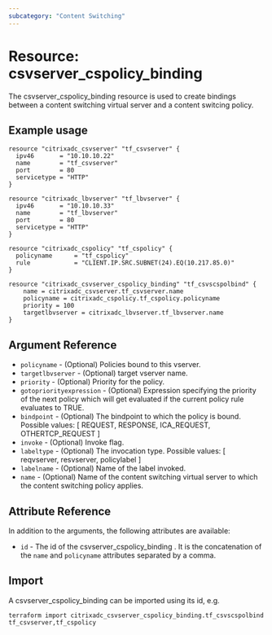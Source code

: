```yaml
---
subcategory: "Content Switching"
---
```


# Resource: csvserver\_cspolicy\_binding

The csvserver\_cspolicy\_binding resource is used to create bindings between a content switching virtual server and a content switcing policy.


## Example usage

```hcl
resource "citrixadc_csvserver" "tf_csvserver" {
  ipv46       = "10.10.10.22"
  name        = "tf_csvserver"
  port        = 80
  servicetype = "HTTP"
}

resource "citrixadc_lbvserver" "tf_lbvserver" {
  ipv46       = "10.10.10.33"
  name        = "tf_lbvserver"
  port        = 80
  servicetype = "HTTP"
}

resource "citrixadc_cspolicy" "tf_cspolicy" {
  policyname      = "tf_cspolicy"
  rule            = "CLIENT.IP.SRC.SUBNET(24).EQ(10.217.85.0)"
}

resource "citrixadc_csvserver_cspolicy_binding" "tf_csvscspolbind" {
    name = citrixadc_csvserver.tf_csvserver.name
    policyname = citrixadc_cspolicy.tf_cspolicy.policyname
    priority = 100
    targetlbvserver = citrixadc_lbvserver.tf_lbvserver.name
}
```


## Argument Reference

* `policyname` - (Optional) Policies bound to this vserver.
* `targetlbvserver` - (Optional) target vserver name.
* `priority` - (Optional) Priority for the policy.
* `gotopriorityexpression` - (Optional) Expression specifying the priority of the next policy which will get evaluated if the current policy rule evaluates to TRUE.
* `bindpoint` - (Optional) The bindpoint to which the policy is bound. Possible values: [ REQUEST, RESPONSE, ICA_REQUEST, OTHERTCP_REQUEST ]
* `invoke` - (Optional) Invoke flag.
* `labeltype` - (Optional) The invocation type. Possible values: [ reqvserver, resvserver, policylabel ]
* `labelname` - (Optional) Name of the label invoked.
* `name` - (Optional) Name of the content switching virtual server to which the content switching policy applies.


## Attribute Reference

In addition to the arguments, the following attributes are available:

* `id` - The id of the csvserver\_cspolicy\_binding . It is the concatenation of the `name` and `policyname` attributes separated by a comma.


## Import

A csvserver\_cspolicy\_binding  can be imported using its id, e.g.

```shell
terraform import citrixadc_csvserver_cspolicy_binding.tf_csvscspolbind tf_csvserver,tf_cspolicy
```
